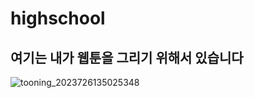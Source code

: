 # highschool
## 여기는 내가 웹툰을 그리기 위해서 있습니다

![tooning_2023726135025348](https://github.com/tmddns01234/highschool/assets/140130509/67393a76-65aa-406b-bcca-a9aba6768fe9)
